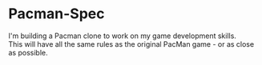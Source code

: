 # Pacman-Spec

I'm building a Pacman clone to work on my game development skills.  
This will have all the same rules as the original PacMan game - 
or as close as possible.

